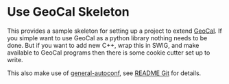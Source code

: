 # Use GeoCal Skeleton

This provides a sample skeleton for setting up a project to extend
[GeoCal](https://github.jpl.nasa.gov/Cartography/geocal). If you simple
want to use GeoCal as a python library nothing needs to be done. But if you
want to add new C++, wrap this in SWIG, and make available to GeoCal programs
then there is some cookie cutter set up to write.

This also make use of [general-autoconf](https://github.jpl.nasa.gov/Cartography/general-autoconf), see [README Git](README.git) for details.

